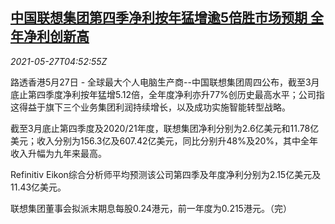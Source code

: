 <!--1622091662000-->
[中国联想集团第四季净利按年猛增逾5倍胜市场预期 全年净利创新高](https://cn.reuters.com/article/lenovo-q4-profit-0527-thur-idCNKCS2D80EF)
------

<div><i>2021-05-27T04:52:55Z</i></div><p>路透香港5月27日 - 全球最大个人电脑生产商--中国联想集团周四公布，截至3月底止第四季度净利按年猛增5.12倍，全年度净利亦升77%创历史最高水平；公司指这得益于旗下三个业务集团利润持续增长，以及成功实施智能转型战略。</p><p>截至3月底止第四季度及2020/21年度，联想集团净利分别为2.6亿美元和11.78亿美元；收入分别为156.3亿及607.42亿美元，同比分别升48%及20%，其中全年收入升幅为九年来最高。</p><p>Refinitiv Eikon综合分析师平均预测该公司第四季及年度净利分别为2.15亿美元及11.43亿美元。</p><p>联想集团董事会拟派末期息每股0.24港元，前一年度为0.215港元。（完）</p>
